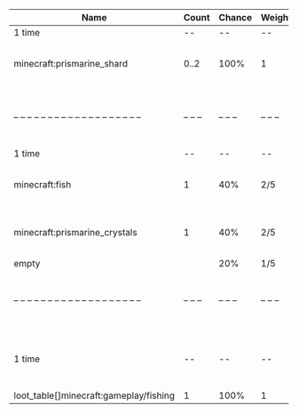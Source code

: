 | Name                                   | Count | Chance | Weight | Comment                                                                                  |
| -------------------------------------- | ----- | ------ | ------ | ---------------------------------------------------------------------------------------- |
| 1 time                                 |    -- |     -- |     -- |                                                                                          |
| minecraft:prismarine_shard             |  0..2 |   100% |      1 | add drop: 0..1 * level {enchantment: looting}                                            |
| – – – – – – – – – – – – – – – – – – –  | – – – | – – –  | – – –  | – – – – – – – – – – – – – – – – – – – – – – – – – – – – – – – – – – – – – – – – – – – –  |
| 1 time                                 |    -- |     -- |     -- |                                                                                          |
| minecraft:fish                         |     1 |    40% |    2/5 | add drop: 0..1 * level {enchantment: looting}                                            |
| minecraft:prismarine_crystals          |     1 |    40% |    2/5 | add drop: 0..1 * level {enchantment: looting}                                            |
| empty                                  |       |    20% |    1/5 |                                                                                          |
| – – – – – – – – – – – – – – – – – – –  | – – – | – – –  | – – –  | – – – – – – – – – – – – – – – – – – – – – – – – – – – – – – – – – – – – – – – – – – – –  |
| 1 time                                 |    -- |     -- |     -- | killed by player, random chance: 0.025%|{enchantment: looting}: 0.035% + 0.01%*(level-1) |
| loot_table[]minecraft:gameplay/fishing |     1 |   100% |      1 |                                                                                          |